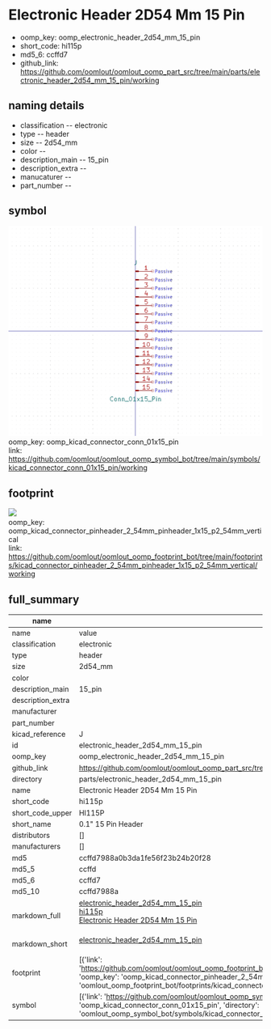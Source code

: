 # Electronic Header 2D54 Mm 15 Pin

  
* oomp_key: oomp_electronic_header_2d54_mm_15_pin 
* short_code: hi115p
* md5_6: ccffd7  
* github_link: https://github.com/oomlout/oomlout_oomp_part_src/tree/main/parts/electronic_header_2d54_mm_15_pin/working  
## naming details
* classification -- electronic
* type -- header
* size -- 2d54_mm
* color -- 
* description_main -- 15_pin
* description_extra -- 
* manucaturer -- 
* part_number -- 



## symbol

![](symbol/0/working/working_600.png)  
oomp_key: oomp_kicad_connector_conn_01x15_pin  
link: https://github.com/oomlout/oomlout_oomp_symbol_bot/tree/main/symbols/kicad_connector_conn_01x15_pin/working  

## footprint

![](footprint/0/working/working_600.png)  
oomp_key: oomp_kicad_connector_pinheader_2_54mm_pinheader_1x15_p2_54mm_vertical  
link: https://github.com/oomlout/oomlout_oomp_footprint_bot/tree/main/footprints/kicad_connector_pinheader_2_54mm_pinheader_1x15_p2_54mm_vertical/working  

## full_summary
| name | value | 
| --- | --- | 
| name | value | 
| classification | electronic | 
| type | header | 
| size | 2d54_mm | 
| color |  | 
| description_main | 15_pin | 
| description_extra |  | 
| manufacturer |  | 
| part_number |  | 
| kicad_reference | J | 
| id | electronic_header_2d54_mm_15_pin | 
| oomp_key | oomp_electronic_header_2d54_mm_15_pin | 
| github_link | https://github.com/oomlout/oomlout_oomp_part_src/tree/main/parts/electronic_header_2d54_mm_15_pin/working | 
| directory | parts/electronic_header_2d54_mm_15_pin | 
| name | Electronic Header 2D54 Mm 15 Pin | 
| short_code | hi115p | 
| short_code_upper | HI115P | 
| short_name | 0.1" 15 Pin Header | 
| distributors | [] | 
| manufacturers | [] | 
| md5 | ccffd7988a0b3da1fe56f23b24b20f28 | 
| md5_5 | ccffd | 
| md5_6 | ccffd7 | 
| md5_10 | ccffd7988a | 
| markdown_full | [electronic_header_2d54_mm_15_pin](https://github.com/oomlout/oomlout_oomp_part_src/tree/main/parts/electronic_header_2d54_mm_15_pin/working)<br>[hi115p](https://github.com/oomlout/oomlout_oomp_part_src/tree/main/parts/electronic_header_2d54_mm_15_pin/working)<br>[Electronic Header 2D54 Mm 15 Pin](https://github.com/oomlout/oomlout_oomp_part_src/tree/main/parts/electronic_header_2d54_mm_15_pin/working)<br><br> | 
| markdown_short | [electronic_header_2d54_mm_15_pin](https://github.com/oomlout/oomlout_oomp_part_src/tree/main/parts/electronic_header_2d54_mm_15_pin/working)<br><br> | 
| footprint | [{'link': 'https://github.com/oomlout/oomlout_oomp_footprint_bot/tree/main/foootprntss/kicad_connector_pinheader_2_54mm_pinheader_1x15_p2_54mm_vertical', 'oomp_key': 'oomp_kicad_connector_pinheader_2_54mm_pinheader_1x15_p2_54mm_vertical', 'directory': 'oomlout_oomp_footprint_bot/footprints/kicad_connector_pinheader_2_54mm_pinheader_1x15_p2_54mm_vertical//working/working.kicad_mod'}] | 
| symbol | [{'link': 'https://github.com/oomlout/oomlout_oomp_symbol_bot/tree/main/symbols/kicad_connector_conn_01x15_pin', 'oomp_key': 'oomp_kicad_connector_conn_01x15_pin', 'directory': 'oomlout_oomp_symbol_bot/symbols/kicad_connector_conn_01x15_pin//working/working.kicad_sym'}] | 
